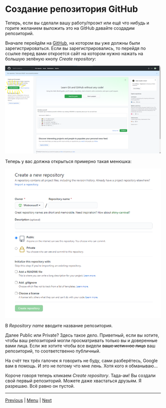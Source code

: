 # Создание репозитория GitHub 

Теперь, если вы сделали вашу работу/проэкт или ещё что нибудь и горите желанием выложить это на GitHub давайте создадим репозиторий.

Вначале перейдём на [GitHub](https://github.com/), на котором вы уже должны были зарегистрироваться. Если вы зарегистрировались, то перейдя по ссылке перед вами откроется сайт на котором нужно нажать на большую зелёную кнопу *Create repository*:

![Здесь был скрин Гитхаба, но его украли...](./Page6.png "Скрин Гитхаба")

Теперь у вас должна открыться примерно такая менюшка:

![Здесь должен был быть скрин этой менюшки... Эх... Коррупция в стране, даже картинки с сайтов воруют](./Page6.1.png "Вот эта самая менюшка")

В *Repository name* вводите название репозитория.

Далее Public или Private? Здесь такое дело. Приветный, если вы хотите, чтобы ваш репозиторий могли просматривать только вы и доверенные вами лица. Если же хотите чтобы все видели ~~ваше истинное лицо~~ ваш репозиторий, то соответственно публичный.

На счёт тех трёх галочек я говорить не буду, сами разберётесь, Google вам в помощь. И это не потому что мне лень. Хотя кого я обманываю...

Короче говоря теперь кликаем *Create repository*. Тада-ам! Вы создали свой первый репозиторий. Можете даже хвастаться друзьям. Я разрешаю. Всё равно он пустой.

---

[Previous](./Page5.md) | [Menu](readme.md) | [Next](Page7.md)